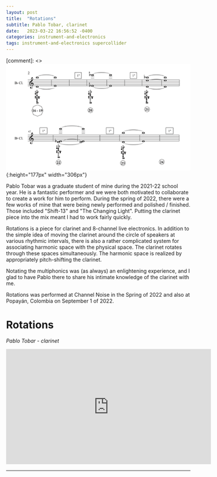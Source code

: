 ```yaml
---
layout: post
title:  "Rotations"
subtitle: Pablo Tobar, clarinet
date:   2023-03-22 16:56:52 -0400
categories: instrument-and-electronics
tags: instrument-and-electronics supercollider
---
```


[comment]: <> ![Rotations score](/assets/images/RotationsImage.png){:height="177px" width="306px"} 

Pablo Tobar was a graduate student of mine during the 2021-22 school year. He is a fantastic performer and we were both motivated to collaborate to create a work for him to perform. During the spring of 2022, there were a few works of mine that were being newly performed and polished / finished. Those included "Shift-13" and "The Changing Light". Putting the clarinet piece into the mix meant I had to work fairly quickly.

Rotations is a piece for clarinet and 8-channel live electronics. In addition to the simple idea of moving the clarinet around the circle of speakers at various rhythmic intervals, there is also a rather complicated system for associating harmonic space with the physical space. The clarinet rotates through these spaces simultaneously. The harmonic space is realized by appropriately pitch-shifting the clarinet.

Notating the multiphonics was (as always) an enlightening experience, and I glad to have Pablo there to share his intimate knowledge of the clarinet with me. 

Rotations was performed at Channel Noise in the Spring of 2022 and also at Popayán, Colombia on September 1 of 2022.

# Rotations
*Pablo Tobar - clarinet* <br>

<iframe width="560" height="315" src="https://www.youtube.com/embed/0D0tCfsGH2Y" title="YouTube video player" frameborder="0" allow="accelerometer; autoplay; clipboard-write; encrypted-media; gyroscope; picture-in-picture; web-share" allowfullscreen></iframe>
<br> 

---
<br>